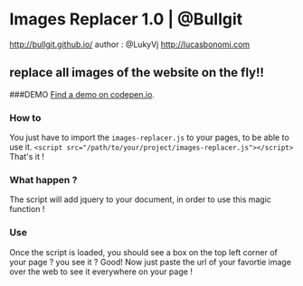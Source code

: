 Images Replacer 1.0 | @Bullgit
====================
http://bullgit.github.io/
author : @LukyVj
http://lucasbonomi.com 



replace all images of the website on the fly!!
----------------------------------------------

###DEMO
[Find a demo on codepen.io](http://codepen.io/LukyVj/full/tgbGn).


### How to 

You just have to import the `images-replacer.js` to your pages, to be able to use it. 
`<script src="/path/to/your/project/images-replacer.js"></script>`
That's it ! 

### What happen ?
The script will add jquery to your document, in order to use this magic function ! 

### Use
Once the script is loaded, you should see a box on the top left corner of your page ? you see it ? Good!
Now just paste the url of your favortie image over the web to see it everywhere on your page !


